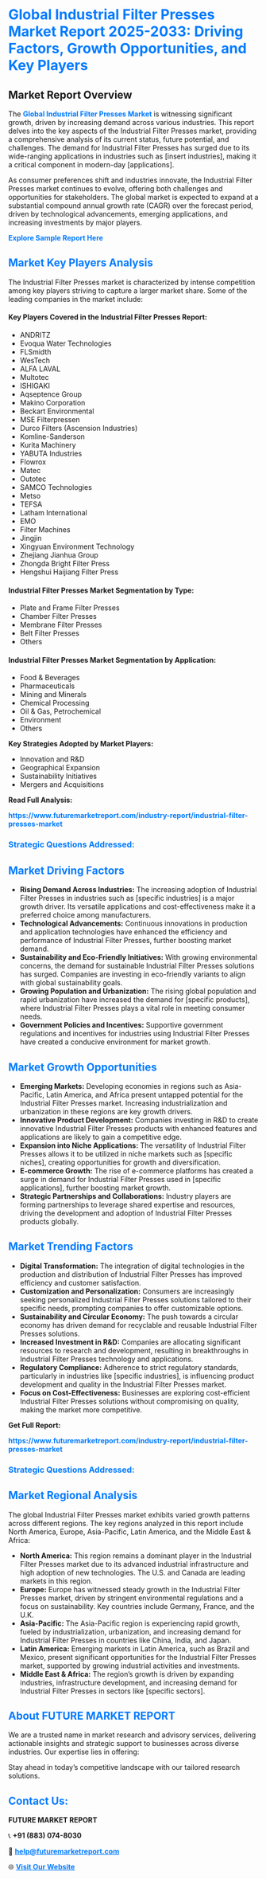 <h1 style="color: #007BFF;">Global Industrial Filter Presses Market Report 2025-2033: Driving Factors, Growth Opportunities, and Key Players</h1>

<section id="overview">
<h2>Market Report Overview</h2>
<p>The <a href="https://www.futuremarketreport.com/industry-report/industrial-filter-presses-market" style="color: #007BFF; text-decoration: none;"><strong>Global Industrial Filter Presses Market</strong></a> is witnessing significant growth, driven by increasing demand across various industries. This report delves into the key aspects of the Industrial Filter Presses market, providing a comprehensive analysis of its current status, future potential, and challenges. The demand for Industrial Filter Presses has surged due to its wide-ranging applications in industries such as [insert industries], making it a critical component in modern-day [applications].</p>
<p>As consumer preferences shift and industries innovate, the Industrial Filter Presses market continues to evolve, offering both challenges and opportunities for stakeholders. The global market is expected to expand at a substantial compound annual growth rate (CAGR) over the forecast period, driven by technological advancements, emerging applications, and increasing investments by major players.</p>
</section>

<section id="overview">
<p><a href="https://www.futuremarketreport.com/request-sample/reportId=57230" style="color: #007BFF; text-decoration: none;"><strong>Explore Sample Report Here</strong></a></p>
</section>

<section id="key-players">
<h2 style="color: #007BFF;">Market Key Players Analysis</h2>
<p>The Industrial Filter Presses market is characterized by intense competition among key players striving to capture a larger market share. Some of the leading companies in the market include:</p>
<h4>Key Players Covered in the Industrial Filter Presses Report:</h4>
<ul><li>ANDRITZ</li><li>Evoqua Water Technologies</li><li>FLSmidth</li><li>WesTech</li><li>ALFA LAVAL</li><li>Multotec</li><li>ISHIGAKI</li><li>Aqseptence Group</li><li>Makino Corporation</li><li>Beckart Environmental</li><li>MSE Filterpressen</li><li>Durco Filters (Ascension Industries)</li><li>Komline-Sanderson</li><li>Kurita Machinery</li><li>YABUTA Industries</li><li>Flowrox</li><li>Matec</li><li>Outotec</li><li>SAMCO Technologies</li><li>Metso</li><li>TEFSA</li><li>Latham International</li><li>EMO</li><li>Filter Machines</li><li>Jingjin</li><li>Xingyuan Environment Technology</li><li>Zhejiang Jianhua Group</li><li>Zhongda Bright Filter Press</li><li>Hengshui Haijiang Filter Press</li></ul>
<h4>Industrial Filter Presses Market Segmentation by Type:</h4>
<ul><li>Plate and Frame Filter Presses</li><li>Chamber Filter Presses</li><li>Membrane Filter Presses</li><li>Belt Filter Presses</li><li>Others</li></ul>

<h4>Industrial Filter Presses Market Segmentation by Application:</h4>
<ul><li>Food &amp; Beverages</li><li>Pharmaceuticals</li><li>Mining and Minerals</li><li>Chemical Processing</li><li>Oil &amp; Gas, Petrochemical</li><li>Environment</li><li>Others</li></ul>
<p><strong>Key Strategies Adopted by Market Players:</strong></p>
<ul>
<li>Innovation and R&D</li>
<li>Geographical Expansion</li>
<li>Sustainability Initiatives</li>
<li>Mergers and Acquisitions</li>
</ul>
</section>

<section>
<p><strong>Read Full Analysis: </strong></p><a href="https://www.futuremarketreport.com/industry-report/industrial-filter-presses-market" style="color: #007BFF; text-decoration: none;"><strong>https://www.futuremarketreport.com/industry-report/industrial-filter-presses-market</strong></a>
<h3 style="color: #007BFF;">Strategic Questions Addressed:</h3>
</section>

<section id="driving-factors">
<h2 style="color: #007BFF;">Market Driving Factors</h2>
<ul>
<li><strong>Rising Demand Across Industries:</strong> The increasing adoption of Industrial Filter Presses in industries such as [specific industries] is a major growth driver. Its versatile applications and cost-effectiveness make it a preferred choice among manufacturers.</li>
<li><strong>Technological Advancements:</strong> Continuous innovations in production and application technologies have enhanced the efficiency and performance of Industrial Filter Presses, further boosting market demand.</li>
<li><strong>Sustainability and Eco-Friendly Initiatives:</strong> With growing environmental concerns, the demand for sustainable Industrial Filter Presses solutions has surged. Companies are investing in eco-friendly variants to align with global sustainability goals.</li>
<li><strong>Growing Population and Urbanization:</strong> The rising global population and rapid urbanization have increased the demand for [specific products], where Industrial Filter Presses plays a vital role in meeting consumer needs.</li>
<li><strong>Government Policies and Incentives:</strong> Supportive government regulations and incentives for industries using Industrial Filter Presses have created a conducive environment for market growth.</li>
</ul>
</section>

<section id="growth-opportunities">
<h2 style="color: #007BFF;">Market Growth Opportunities</h2>
<ul>
<li><strong>Emerging Markets:</strong> Developing economies in regions such as Asia-Pacific, Latin America, and Africa present untapped potential for the Industrial Filter Presses market. Increasing industrialization and urbanization in these regions are key growth drivers.</li>
<li><strong>Innovative Product Development:</strong> Companies investing in R&D to create innovative Industrial Filter Presses products with enhanced features and applications are likely to gain a competitive edge.</li>
<li><strong>Expansion into Niche Applications:</strong> The versatility of Industrial Filter Presses allows it to be utilized in niche markets such as [specific niches], creating opportunities for growth and diversification.</li>
<li><strong>E-commerce Growth:</strong> The rise of e-commerce platforms has created a surge in demand for Industrial Filter Presses used in [specific applications], further boosting market growth.</li>
<li><strong>Strategic Partnerships and Collaborations:</strong> Industry players are forming partnerships to leverage shared expertise and resources, driving the development and adoption of Industrial Filter Presses products globally.</li>
</ul>
</section>

<section id="trending-factors">
<h2 style="color: #007BFF;">Market Trending Factors</h2>
<ul>
<li><strong>Digital Transformation:</strong> The integration of digital technologies in the production and distribution of Industrial Filter Presses has improved efficiency and customer satisfaction.</li>
<li><strong>Customization and Personalization:</strong> Consumers are increasingly seeking personalized Industrial Filter Presses solutions tailored to their specific needs, prompting companies to offer customizable options.</li>
<li><strong>Sustainability and Circular Economy:</strong> The push towards a circular economy has driven demand for recyclable and reusable Industrial Filter Presses solutions.</li>
<li><strong>Increased Investment in R&D:</strong> Companies are allocating significant resources to research and development, resulting in breakthroughs in Industrial Filter Presses technology and applications.</li>
<li><strong>Regulatory Compliance:</strong> Adherence to strict regulatory standards, particularly in industries like [specific industries], is influencing product development and quality in the Industrial Filter Presses market.</li>
<li><strong>Focus on Cost-Effectiveness:</strong> Businesses are exploring cost-efficient Industrial Filter Presses solutions without compromising on quality, making the market more competitive.</li>
</ul>
</section>

<section>
<p><strong>Get Full Report: </strong></p><a href="https://www.futuremarketreport.com/industry-report/industrial-filter-presses-market" style="color: #007BFF; text-decoration: none;"><strong>https://www.futuremarketreport.com/industry-report/industrial-filter-presses-market</strong></a>
<h3 style="color: #007BFF;">Strategic Questions Addressed:</h3>
</section>


<section id="regional-analysis">
<h2 style="color: #007BFF;">Market Regional Analysis</h2>
<p>The global Industrial Filter Presses market exhibits varied growth patterns across different regions. The key regions analyzed in this report include North America, Europe, Asia-Pacific, Latin America, and the Middle East & Africa:</p>
<ul>
<li><strong>North America:</strong> This region remains a dominant player in the Industrial Filter Presses market due to its advanced industrial infrastructure and high adoption of new technologies. The U.S. and Canada are leading markets in this region.</li>
<li><strong>Europe:</strong> Europe has witnessed steady growth in the Industrial Filter Presses market, driven by stringent environmental regulations and a focus on sustainability. Key countries include Germany, France, and the U.K.</li>
<li><strong>Asia-Pacific:</strong> The Asia-Pacific region is experiencing rapid growth, fueled by industrialization, urbanization, and increasing demand for Industrial Filter Presses in countries like China, India, and Japan.</li>
<li><strong>Latin America:</strong> Emerging markets in Latin America, such as Brazil and Mexico, present significant opportunities for the Industrial Filter Presses market, supported by growing industrial activities and investments.</li>
<li><strong>Middle East & Africa:</strong> The region’s growth is driven by expanding industries, infrastructure development, and increasing demand for Industrial Filter Presses in sectors like [specific sectors].</li>
</ul>
</section>

<footer>
<h2 style="color: #007BFF;">About FUTURE MARKET REPORT</h2>
<p>We are a trusted name in market research and advisory services, delivering actionable insights and strategic support to businesses across diverse industries. Our expertise lies in offering:</p>

<p>Stay ahead in today’s competitive landscape with our tailored research solutions.</p>

<h2 style="color: #007BFF;">Contact Us:</h2>
<p><strong>FUTURE MARKET REPORT</strong></p>
<p>📞 <strong>+91 (883) 074-8030</strong></p>
<p>📧 <strong><a href="mailto:help@futuremarketreport.com" style="color: #007BFF;">help@futuremarketreport.com</a></strong></p>
<p>🌐 <strong><a href="https://www.futuremarketreport.com/" style="color: #007BFF;">Visit Our Website</a></strong></p>
</footer>